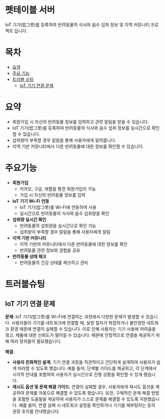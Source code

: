 # 펫테이블 서버

IoT 기기(밥그릇)를 등록하여 반려동물의 식사와 음수 섭취 정보 및 지역 커뮤니티 프로젝트 입니다.

# 목차

-   [요약](#요약)
-   [주요 기능](#주요기능)
-   [트러블 슈팅](#트러블슈팅)
    -   [IoT 기기 연결 문제](#IoT-기기-연결-문제)

# 요약

- 회원가입 시 자신의 반려동물 정보를 입력하고 관련 알림을 받을 수 있습니다.
- IoT 기기(밥그릇)를 등록하여 반려동물의 식사와 음수 섭취 정보를 실시간으로 확인할 수 있습니다.
- 섭취량이 부족할 경우 알람을 통해 사용자에게 알려줍니다.
- 지역 기반 커뮤니티에서 다른 반려동물에 대한 정보를 확인할 수 있습니다.

# 주요기능

- **회원가입**
    - 카카오, 구글, 애플을 통한 회원가입이 가능
    - 가입 시 자신의 반려동물 정보를 입력
- **IoT 기기 Wi-Fi 연동**
    - IoT 기기(밥그릇)를 Wi-Fi에 연동하여 사용
    - 실시간으로 반려동물의 식사와 음수 섭취량을 확인
- **섭취량 실시간 확인**
    - 반려동물의 섭취량을 실시간으로 확인 가능
    - 섭취량이 부족할 경우 알람을 통해 사용자에게 알림
- **지역 기반 커뮤니티**
    - 지역 기반의 커뮤니티에서 다른 반려동물에 대한 정보를 확인
    - 반려동물 관련 정보와 경험을 공유
- **반려동물 상태 체크**
    - 반려동물의 건강 상태를 체크하고 관리
# 트러블슈팅

## IoT 기기 연결 문제

**문제**: IoT 기기(밥그릇)를 Wi-Fi에 연결하는 과정에서 다양한 문제가 발생할 수 있습니다. 사용자들이 기기를 네트워크에 연결할 때, 설정 절차가 복잡하거나 불안정한 네트워크 환경 때문에 연결이 실패할 수 있습니다. 이로 인해 사용자는 기기 사용에 어려움을 겪고, 제품에 대한 신뢰도가 떨어질 수 있습니다. 때문에 안정적으로 연결을 제공하기 위해 여러 장치들이 필요했습니다.

**해결**:

- **사용자 친화적인 설계**: 기기 연결 과정을 직관적이고 간단하게 설계하여 사용자가 쉽게 따라할 수 있도록 했습니다. 예를 들어, 단계별 가이드를 제공하고, 각 단계에서 시각적 안내를 포함하여 사용자가 실시간으로 진행 상황을 확인할 수 있게 했습니다.
- **재시도 옵션 및 문제 해결 가이드**: 연결이 실패할 경우, 사용자에게 재시도 옵션을 제공하여 문제를 자동으로 해결할 수 있도록 했습니다. 또한, 구체적인 문제 해결 방법을 포함한 도움말을 제공하여 사용자가 스스로 문제를 해결할 수 있도록 지원했습니다. 예를 들어, 연결 실패 시 네트워크 설정을 확인하거나 기기를 재부팅하는 등의 권장 조치를 안내했습니다.
